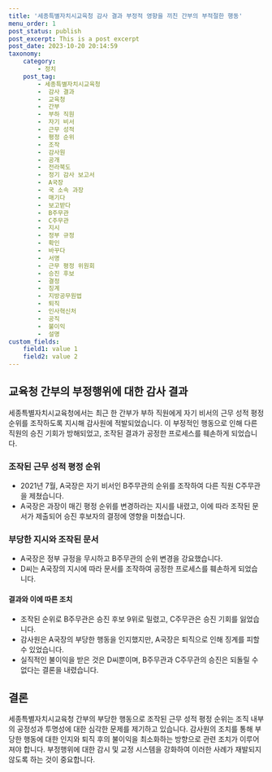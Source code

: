 ```yaml
---
title: '세종특별자치시교육청 감사 결과 부정적 영향을 끼친 간부의 부적절한 행동'
menu_order: 1
post_status: publish
post_excerpt: This is a post excerpt
post_date: 2023-10-20 20:14:59
taxonomy:
    category:
        - 정치
    post_tag:
        - 세종특별자치시교육청
        -  감사 결과
        -  교육청
        -  간부
        -  부하 직원
        -  자기 비서
        -  근무 성적
        -  평정 순위
        -  조작
        -  감사원
        -  공개
        -  전라북도
        -  정기 감사 보고서
        -  A국장
        -  국 소속 과장
        -  매기다
        -  보고받다
        -  B주무관
        -  C주무관
        -  지시
        -  정부 규정
        -  확인
        -  바꾸다
        -  서명
        -  근무 평정 위원회
        -  승진 후보
        -  결정
        -  징계
        -  지방공무원법
        -  퇴직
        -  인사혁신처
        -  공직
        -  불이익
        -  설명
custom_fields:
    field1: value 1
    field2: value 2
---
```



## 교육청 간부의 부정행위에 대한 감사 결과
세종특별자치시교육청에서는 최근 한 간부가 부하 직원에게 자기 비서의 근무 성적 평정 순위를 조작하도록 지시해 감사원에 적발되었습니다. 이 부정적인 행동으로 인해 다른 직원의 승진 기회가 방해되었고, 조작된 결과가 공정한 프로세스를 훼손하게 되었습니다.

### 조작된 근무 성적 평정 순위
- 2021년 7월, A국장은 자기 비서인 B주무관의 순위를 조작하여 다른 직원 C주무관을 제쳤습니다.
- A국장은 과장이 매긴 평정 순위를 변경하라는 지시를 내렸고, 이에 따라 조작된 문서가 제출되어 승진 후보자의 결정에 영향을 미쳤습니다.

### 부당한 지시와 조작된 문서
- A국장은 정부 규정을 무시하고 B주무관의 순위 변경을 강요했습니다.
- D씨는 A국장의 지시에 따라 문서를 조작하여 공정한 프로세스를 훼손하게 되었습니다.

#### 결과와 이에 따른 조치
- 조작된 순위로 B주무관은 승진 후보 9위로 밀렸고, C주무관은 승진 기회를 잃었습니다.
- 감사원은 A국장의 부당한 행동을 인지했지만, A국장은 퇴직으로 인해 징계를 피할 수 있었습니다.
- 실직적인 불이익을 받은 것은 D씨뿐이며, B주무관과 C주무관의 승진은 되돌릴 수 없다는 결론을 내렸습니다.

## 결론
세종특별자치시교육청 간부의 부당한 행동으로 조작된 근무 성적 평정 순위는 조직 내부의 공정성과 투명성에 대한 심각한 문제를 제기하고 있습니다. 감사원의 조치를 통해 부당한 행동에 대한 인지와 퇴직 후의 불이익을 최소화하는 방향으로 관련 조치가 이루어져야 합니다. 부정행위에 대한 감시 및 교정 시스템을 강화하여 이러한 사례가 재발되지 않도록 하는 것이 중요합니다.
